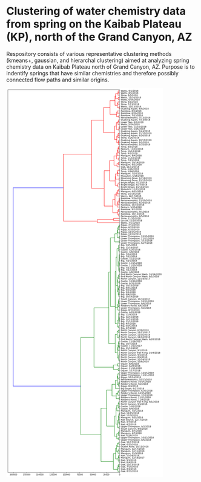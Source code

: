 # Clustering of water chemistry data from spring on the Kaibab Plateau (KP), north of the Grand Canyon, AZ

Respository consists of various representative clustering methods (kmeans+, gaussian, and hierarchal clustering) aimed at analyzing spring chemistry data on Kaibab Plateau north of Grand Canyon, AZ.  Purpose is to indentify springs that have similar chemistries and therefore possibly connected flow paths and similar origins.


![Hierarchical Clustering based on water chemistry of spring on the KP](/h_cluster_KP-Springs.png)
